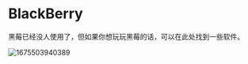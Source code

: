 # BlackBerry

 黑莓已经没人使用了，但如果你想玩玩黑莓的话，可以在此处找到一些软件。

![1675503940389](image/README/1675503940389.png)
